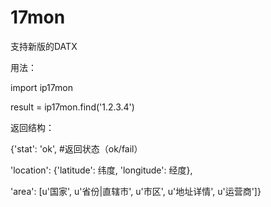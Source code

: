 17mon
=====

支持新版的DATX

用法：

import ip17mon

result = ip17mon.find('1.2.3.4')

返回结构：

{'stat': 'ok',  #返回状态（ok/fail）

'location': {'latitude': 纬度, 'longitude': 经度}, 

'area': [u'国家', u'省份|直辖市', u'市区', u'地址详情', u'运营商']}
